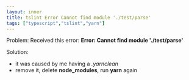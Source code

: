 ```yaml
---
layout: inner
title: tslint Error Cannot find module './test/parse'
tags: ["typescript","tslint","yarn"]
---
```

Problem: Received this error: <b>Error: Cannot find module './test/parse'</b>

Solution:

* it was caused by me having a <i>.yarnclean</i>
* remove it, delete <b>node_modules</b>, run <b>yarn</b> again